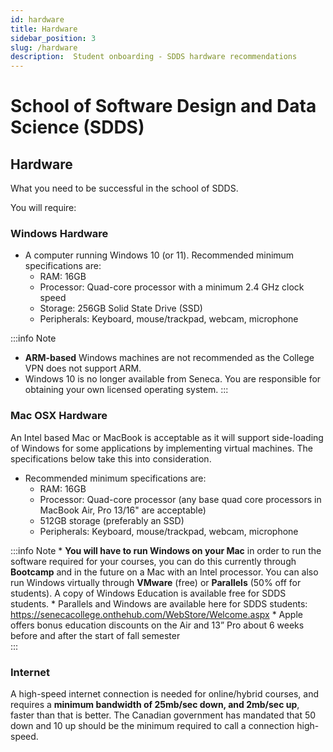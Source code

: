```yaml
---
id: hardware
title: Hardware
sidebar_position: 3
slug: /hardware
description:  Student onboarding - SDDS hardware recommendations
---
```


# School of Software Design and Data Science \(SDDS\)

## Hardware
What you need to be successful in the school of SDDS.

You will require:

### Windows Hardware

* A computer running Windows 10 \(or 11\). Recommended minimum specifications are:
    * RAM: 16GB
    * Processor: Quad-core processor with a minimum 2.4 GHz clock speed
    * Storage: 256GB Solid State Drive (SSD)
    * Peripherals: Keyboard, mouse/trackpad, webcam, microphone

:::info Note
* **ARM-based** Windows machines are not recommended as the College VPN does not support ARM.
* Windows 10 is no longer available from Seneca. You are responsible for obtaining your own licensed operating system.
:::

### Mac OSX Hardware
An Intel based Mac or MacBook is acceptable as it will support side-loading of Windows for some applications by implementing virtual machines. The specifications below take this into consideration.

* Recommended minimum specifications are:
    * RAM: 16GB
    * Processor: Quad-core processor \(any base quad core processors in MacBook Air, Pro 13/16" are acceptable\)
    * 512GB storage \(preferably an SSD\)
    * Peripherals: Keyboard, mouse/trackpad, webcam, microphone

:::info Note
    * **You will have to run Windows on your Mac** in order to run the software required for your courses, you can do this currently through **Bootcamp** and in the future on a Mac with an Intel processor. You can also run Windows virtually through **VMware** (free) or **Parallels** (50% off for students). A copy of Windows Education is available free for SDDS students. 
    * Parallels and Windows are available here for SDDS students: https://senecacollege.onthehub.com/WebStore/Welcome.aspx 
    * Apple offers bonus education discounts on the Air and 13” Pro about 6 weeks before and after the start of fall semester  
:::

### Internet
A high-speed internet connection is needed for online/hybrid courses, and requires a **minimum bandwidth of 25mb/sec down, and 2mb/sec up**, faster than that is better. The Canadian government has mandated that 50 down and 10 up should be the minimum required to call a connection high-speed.